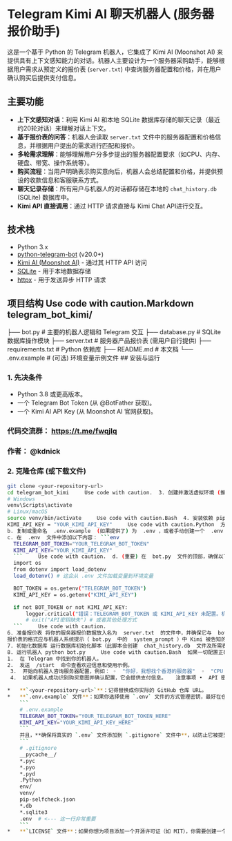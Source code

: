 # Telegram Kimi AI 聊天机器人 (服务器报价助手)

这是一个基于 Python 的 Telegram 机器人，它集成了 Kimi AI (Moonshot AI) 来提供具有上下文感知能力的对话。机器人主要设计为一个服务器采购助手，能够根据用户需求从预定义的报价表 (`server.txt`) 中查询服务器配置和价格，并在用户确认购买后提供支付信息。

## 主要功能

*   **上下文感知对话**：利用 Kimi AI 和本地 SQLite 数据库存储的聊天记录（最近约20轮对话）来理解对话上下文。
*   **基于报价表的问答**：机器人会读取 `server.txt` 文件中的服务器配置和价格信息，并根据用户提出的需求进行匹配和报价。
*   **多轮需求理解**：能够理解用户分多步提出的服务器配置要求（如CPU、内存、硬盘、带宽、操作系统等）。
*   **购买流程**：当用户明确表示购买意向后，机器人会总结配置和价格，并提供预设的收款信息和客服联系方式。
*   **聊天记录存储**：所有用户与机器人的对话都存储在本地的 `chat_history.db` (SQLite) 数据库中。
*   **Kimi API 直接调用**：通过 HTTP 请求直接与 Kimi Chat API进行交互。

## 技术栈

*   Python 3.x
*   [python-telegram-bot](https://python-telegram-bot.org/) (v20.0+)
*   [Kimi AI (Moonshot AI)](https://www.moonshot.cn/) - 通过其 HTTP API 访问
*   [SQLite](https://www.sqlite.org/index.html) - 用于本地数据存储
*   [httpx](https://www.python-httpx.org/) - 用于发送异步 HTTP 请求

## 项目结构     Use code with caution.Markdown  telegram_bot_kimi/
├── bot.py # 主要的机器人逻辑和 Telegram 交互
├── database.py # SQLite 数据库操作模块
├── server.txt # 服务器产品报价表 (需用户自行提供)
├── requirements.txt # Python 依赖库
├── README.md # 本文档
└── .env.example # (可选) 环境变量示例文件 ## 安装与运行

### 1. 先决条件

*   Python 3.8 或更高版本。
*   一个 Telegram Bot Token (从 @BotFather 获取)。
*   一个 Kimi AI API Key (从 Moonshot AI 官网获取)。


### 代码交流群： https://t.me/fwqjlq
 
### 作者： @kdnick

### 2. 克隆仓库 (或下载文件)

```bash
git clone <your-repository-url>
cd telegram_bot_kimi     Use code with caution.  3. 创建并激活虚拟环境 (推荐) python -m venv venv
# Windows
venv\Scripts\activate
# Linux/macOS
source venv/bin/activate     Use code with caution.Bash  4. 安装依赖 pip install -r requirements.txt     Use code with caution.Bash  5. 配置 API 密钥和报价表 方式一：直接修改  bot.py  (不推荐用于公共仓库) 打开  bot.py  文件，找到以下行并填入你的密钥： BOT_TOKEN = "YOUR_TELEGRAM_BOT_TOKEN"
KIMI_API_KEY = "YOUR_KIMI_API_KEY"     Use code with caution.Python  方式二：使用  .env  文件 (推荐) a. 确保  python-dotenv  在你的  requirements.txt  中并已安装。
b. 复制或重命名  .env.example  (如果提供了) 为  .env ，或者手动创建一个  .env  文件。
c. 在  .env  文件中添加以下内容： ```env
  TELEGRAM_BOT_TOKEN="YOUR_TELEGRAM_BOT_TOKEN"
  KIMI_API_KEY="YOUR_KIMI_API_KEY"
  ```     Use code with caution.  d. (重要) 在  bot.py  文件的顶部，确保以下代码被取消注释或添加（如果之前没有使用）： ```python
  import os
  from dotenv import load_dotenv
  load_dotenv() # 这会从 .env 文件加载变量到环境变量

  BOT_TOKEN = os.getenv("TELEGRAM_BOT_TOKEN")
  KIMI_API_KEY = os.getenv("KIMI_API_KEY")

  if not BOT_TOKEN or not KIMI_API_KEY:
      logger.critical("错误：TELEGRAM_BOT_TOKEN 或 KIMI_API_KEY 未配置。机器人无法启动。")
      # exit("API密钥缺失") # 或者其他处理方式
  ```     Use code with caution.
6. 准备报价表 将你的服务器报价数据放入名为  server.txt  的文件中，并确保它与  bot.py  在同一目录下。文件应为 UTF-8 编码。
报价表的格式应与机器人系统提示（ bot.py  中的  system_prompt ）中 Kimi 被告知的格式一致，以便 AI 能正确解析。
7. 初始化数据库 运行数据库初始化脚本（此脚本会创建  chat_history.db  文件及所需表结构）： python database.py     Use code with caution.Bash  你会看到类似 "数据库 'chat_history.db' 已初始化/检查完毕。" 的输出。
8. 运行机器人 python bot.py     Use code with caution.Bash  如果一切配置正确，机器人应该会启动并开始轮询 Telegram 更新。你会在控制台看到类似 "机器人正在启动..." 的日志。 如何与机器人交互
1.  在 Telegram 中找到你的机器人。
2.  发送  /start  命令查看欢迎信息和使用示例。
 3.  开始向机器人咨询服务器配置，例如： ◦  "你好，我想找个香港的服务器"  ◦  "CPU E3 的有吗？"  ◦  "内存需要16G"  ◦  "硬盘1TB，带宽20M CN2线路"  ◦  "这款服务器支持安装 Windows Server 2012 吗？"  ◦  "这个配置价格多少？"  ◦  "好的，我买这个了，来一台。"
 4.  如果机器人成功识别购买意图并确认配置，它会提供支付信息。   注意事项 •  API 密钥安全：绝对不要将你的真实 API 密钥直接提交到公共 GitHub 仓库中。 强烈建议使用  .env  文件配合  .gitignore  来管理敏感信息，或者使用服务器端环境变量。  •  Kimi API 的遵循度：机器人的回复质量和流程执行的准确性高度依赖于 Kimi AI 对系统提示的理解和遵循。你可能需要根据实际测试结果调整  bot.py  中的  system_prompt 。  •  Token 限制：报价表  server.txt  的内容会被包含在发送给 Kimi 的每次请求中。如果报价表非常大，可能会超出 Kimi 模型的上下文窗口限制（如  moonshot-v1-8k  约8000 tokens）。对于非常大的数据集，可能需要考虑更高级的 RAG (Retrieval Augmented Generation) 方案。  •  日志：请关注运行  bot.py  时控制台输出的日志，它们对于调试问题非常重要。   贡献 欢迎提交 Pull Requests 或报告 Issues。 许可证 MIT (如果选择MIT许可证，请创建一个 LICENSE 文件并放入MIT许可证文本) **在 `README.md` 中还需要注意：**

*   **`<your-repository-url>`**：记得替换成你实际的 GitHub 仓库 URL。
*   **`.env.example` 文件**：如果你选择使用 `.env` 文件的方式管理密钥，最好在仓库中提供一个 `.env.example` 文件，内容如下：
    ```
    # .env.example
    TELEGRAM_BOT_TOKEN="YOUR_TELEGRAM_BOT_TOKEN_HERE"
    KIMI_API_KEY="YOUR_KIMI_API_KEY_HERE"
    ```
    并且，**确保将真实的 `.env` 文件添加到 `.gitignore` 文件中**，以防止它被提交：
    ```
    # .gitignore
    __pycache__/
    *.pyc
    *.pyo
    *.pyd
    .Python
    env/
    venv/
    pip-selfcheck.json
    *.db
    *.sqlite3
    .env  # <--- 这一行非常重要
    ```
*   **`LICENSE` 文件**：如果你想为项目添加一个开源许可证（如 MIT），你需要创建一个名为 `LICENSE` 的文件，并将许可证的文本内容粘贴进去。例如，MIT 许可证文本可以从 [choosealicense.com](https://choosealicense.com/licenses/mit/) 获取。







